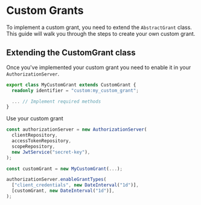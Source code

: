 # Custom Grants

To implement a custom grant, you need to extend the `AbstractGrant` class. This guide will walk you through the steps to create your own custom grant.

## Extending the CustomGrant class

Once you've implemented your custom grant you need to enable it in your `AuthorizationServer`.

```ts
export class MyCustomGrant extends CustomGrant {
  readonly identifier = "custom:my_custom_grant";

  ... // Implement required methods
}
```
 
Use your custom grant

```typescript
const authorizationServer = new AuthorizationServer(
  clientRepository,
  accessTokenRepository,
  scopeRepository,
  new JwtService("secret-key"),
);

const customGrant = new MyCustomGrant(...);

authorizationServer.enableGrantTypes(
  ["client_credentials", new DateInterval("1d")],
  [customGrant, new DateInterval("1d")],
);
```
